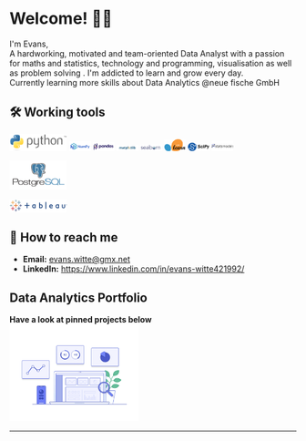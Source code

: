 
# Welcome! 👋🏿

I'm Evans, <br>
A hardworking, motivated and team-oriented Data Analyst with a passion for maths and statistics, technology and programming, visualisation as well as problem solving . I'm addicted to learn and grow every day. <br> 
Currently learning more skills about Data Analytics @neue fische GmbH 


## 🛠 Working tools
<img src="https://github.com/EvansWitte/EvansWitte/blob/main/images/Python_logo_and_wordmark.svg.png" width=20% height=20% />  <img src="https://github.com/EvansWitte/EvansWitte/blob/main/images/NumPy_logo_2020.svg.png" width=7.5% height=7.5%>
<img src="https://github.com/EvansWitte/EvansWitte/blob/main/images/Pandas_logo.svg.png" width=7.5% height=7.5%>
<img src="https://github.com/EvansWitte/EvansWitte/blob/main/images/matplotlib.png" width=7.5% height=7.5%> 
<img src="https://github.com/EvansWitte/EvansWitte/blob/main/images/seabron.png" width=7.5% height=7.5%>
<img src="https://github.com/EvansWitte/EvansWitte/blob/main/images/Scikit_learn_logo_small.svg.png" width=7.5% height=7.5%> 
<img src="https://github.com/EvansWitte/EvansWitte/blob/main/images/scipy.png" width=7.5% height=7.5% />
<img src="https://github.com/EvansWitte/EvansWitte/blob/main/images/statsmodels.jpeg" width=7.5% height=7.5% /><br>

<img src="https://github.com/EvansWitte/EvansWitte/blob/main/images/postgresql-ar21.png" width=20% height=20%> <br>

<img src="https://github.com/EvansWitte/EvansWitte/blob/main/images/tableaulogo_highres.png" width=20% height=20%> 

## 📮 How to reach me

* __Email:__ evans.witte@gmx.net
* __LinkedIn:__ https://www.linkedin.com/in/evans-witte421992/

## Data Analytics Portfolio
__Have a look at pinned projects below__ <br>
<img src="https://github.com/EvansWitte/EvansWitte/blob/main/images/data_analyse.gif" width=45% height=45%> 

---
